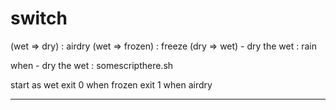 # switch

(wet => dry) : airdry
(wet => frozen) : freeze
(dry => wet) - dry the wet : rain

when - dry the wet : somescripthere.sh


start as wet 
exit 0 when frozen
exit 1 when airdry

-----------------------
